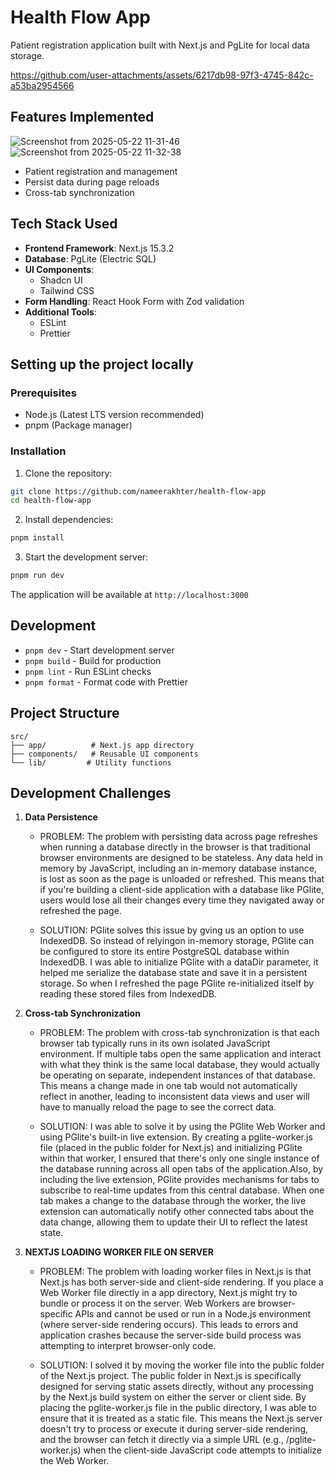 # Health Flow App
Patient registration application built with Next.js and PgLite for local data storage.

https://github.com/user-attachments/assets/6217db98-97f3-4745-842c-a53ba2954566




## Features Implemented
![Screenshot from 2025-05-22 11-31-46](https://github.com/user-attachments/assets/f38c813a-163f-4545-ad3f-ca4134e45f72)
![Screenshot from 2025-05-22 11-32-38](https://github.com/user-attachments/assets/bf95dc33-4429-489c-9bfc-a812101e1f99)

- Patient registration and management
- Persist data during page reloads
- Cross-tab synchronization

## Tech Stack Used

- **Frontend Framework**: Next.js 15.3.2
- **Database**: PgLite (Electric SQL)
- **UI Components**:
  - Shadcn UI
  - Tailwind CSS
- **Form Handling**: React Hook Form with Zod validation
- **Additional Tools**:
  - ESLint
  - Prettier

## Setting up the project locally

### Prerequisites

- Node.js (Latest LTS version recommended)
- pnpm (Package manager)

### Installation

1. Clone the repository:

```bash
git clone https://github.com/nameerakhter/health-flow-app
cd health-flow-app
```

2. Install dependencies:

```bash
pnpm install
```

3. Start the development server:

```bash
pnpm run dev
```

The application will be available at `http://localhost:3000`

## Development

- `pnpm dev` - Start development server
- `pnpm build` - Build for production
- `pnpm lint` - Run ESLint checks
- `pnpm format` - Format code with Prettier

## Project Structure

```
src/
├── app/          # Next.js app directory
├── components/   # Reusable UI components
└── lib/         # Utility functions
```

## Development Challenges

1. **Data Persistence**

   - PROBLEM: The problem with persisting data across page refreshes when running a database directly in the browser is that traditional browser environments are designed to be stateless. Any data held in memory by JavaScript, including an in-memory database instance, is lost as soon as the page is unloaded or refreshed. This means that if you're building a client-side application with a database like PGlite, users would lose all their changes every time they navigated away or refreshed the page.

   - SOLUTION: PGlite solves this issue by gving us an option to use IndexedDB. So instead of relyingon in-memory storage, PGlite can be configured to store its entire PostgreSQL database within IndexedDB. I was able to initialize PGlite with a dataDir parameter, it helped me serialize the database state and save it in a persistent storage. So when I refreshed the page PGlite re-initialized itself by reading these stored files from IndexedDB.

2. **Cross-tab Synchronization**

   - PROBLEM: The problem with cross-tab synchronization is that each browser tab typically runs in its own isolated JavaScript environment. If multiple tabs open the same application and interact with what they think is the same local database, they would actually be operating on separate, independent instances of that database. This means a change made in one tab would not automatically reflect in another, leading to inconsistent data views and user will have to manually reload the page to see the correct data.

   - SOLUTION: I was able to solve it by using the PGlite Web Worker and using PGlite's built-in live extension. By creating a pglite-worker.js file (placed in the public folder for Next.js) and initializing PGlite within that worker, I ensured that there's only one single instance of the database running across all open tabs of the application.Also, by including the live extension, PGlite provides mechanisms for tabs to subscribe to real-time updates from this central database. When one tab makes a change to the database through the worker, the live extension can automatically notify other connected tabs about the data change, allowing them to update their UI to reflect the latest state.

3. **NEXTJS LOADING WORKER FILE ON SERVER**

   - PROBLEM: The problem with loading worker files in Next.js is that Next.js has both server-side and client-side rendering. If you place a Web Worker file directly in a app directory, Next.js might try to bundle or process it on the server. Web Workers are browser-specific APIs and cannot be used or run in a Node.js environment (where server-side rendering occurs). This leads to errors and application crashes because the server-side build process was attempting to interpret browser-only code.

   - SOLUTION: I solved it by moving the worker file into the public folder of the Next.js project. The public folder in Next.js is specifically designed for serving static assets directly, without any processing by the Next.js build system on either the server or client side. By placing the pglite-worker.js file in the public directory, I was able to ensure that it is treated as a static file. This means the Next.js server doesn't try to process or execute it during server-side rendering, and the browser can fetch it directly via a simple URL (e.g., /pglite-worker.js) when the client-side JavaScript code attempts to initialize the Web Worker.
